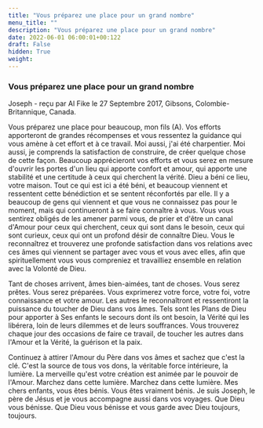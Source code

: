 ```yaml
---
title: "Vous préparez une place pour un grand nombre"
menu_title: ""
description: "Vous préparez une place pour un grand nombre"
date: 2022-06-01 06:00:01+00:122
draft: False
hidden: True
weight:
---
```

### Vous préparez une place pour un grand nombre

Joseph - reçu par Al Fike le 27 Septembre 2017, Gibsons, Colombie-Britannique, Canada.

Vous préparez une place pour beaucoup, mon fils (A). Vos efforts apporteront de grandes récompenses et vous ressentez la guidance qui vous amène à cet effort et à ce travail. Moi aussi, j'ai été charpentier. Moi aussi, je comprends la satisfaction de construire, de créer quelque chose de cette façon. Beaucoup apprécieront vos efforts et vous serez en mesure d'ouvrir les portes d'un lieu qui apporte confort et amour, qui apporte une stabilité et une certitude à ceux qui cherchent la vérité. Dieu a béni ce lieu, votre maison. Tout ce qui est ici a été béni, et beaucoup viennent et ressentent cette bénédiction et se sentent réconfortés par elle. Il y a beaucoup de gens qui viennent et que vous ne connaissez pas pour le moment, mais qui continueront à se faire connaître à vous. Vous vous sentirez obligés de les amener parmi vous, de prier et d'être un canal d'Amour pour ceux qui cherchent, ceux qui sont dans le besoin, ceux qui sont curieux, ceux qui ont un profond désir de connaître Dieu. Vous le reconnaîtrez et trouverez une profonde satisfaction dans vos relations avec ces âmes qui viennent se partager avec vous et vous avec elles, afin que spirituellement vous vous compreniez et travailliez ensemble en relation avec la Volonté de Dieu.

Tant de choses arrivent, âmes bien-aimées, tant de choses. Vous serez prêtes. Vous serez préparées. Vous exprimerez votre force, votre foi, votre connaissance et votre amour. Les autres le reconnaîtront et ressentiront la puissance du toucher de Dieu dans vos âmes. Tels sont les Plans de Dieu pour apporter à Ses enfants le secours dont ils ont besoin, la Vérité qui les libérera, loin de leurs dilemmes et de leurs souffrances. Vous trouverez chaque jour des occasions de faire ce travail, de toucher les autres dans l'Amour et la Vérité, la guérison et la paix.

Continuez à attirer l'Amour du Père dans vos âmes et sachez que c'est la clé. C'est la source de tous vos dons, la véritable force intérieure, la lumière. La merveille qu'est votre création est animée par le pouvoir de l'Amour. Marchez dans cette lumière. Marchez dans cette lumière. Mes chers enfants, vous êtes bénis. Vous êtes vraiment bénis. Je suis Joseph, le père de Jésus et je vous accompagne aussi dans vos voyages. Que Dieu vous bénisse. Que Dieu vous bénisse et vous garde avec Dieu toujours, toujours.
